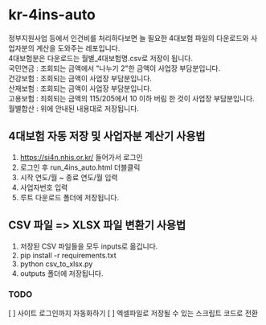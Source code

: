 # kr-4ins-auto

정부지원사업 등에서 인건비를 처리하다보면 늘 필요한 4대보험 파일의 다운로드와 사업자분의 계산을 도와주는 레포입니다.  
4대보험분은 다운로드는 월별\_4대보험명.csv로 저장이 됩니다.  
국민연금 : 조회되는 금액에서 "나누기 2"한 금액이 사업장 부담분입니다.  
건강보험 : 조회되는 금액이 사업장 부담분입니다.  
산재보험 : 조회되는 금액이 사업장 부담분입니다.  
고용보험 : 죄회되는 금액의 115/205에서 10 이하 버림 한 것이 사업장 부담분입니다.  
월별합산 : 위에 안내된 내용대로 저장됩니다.  

## 4대보험 자동 저장 및 사업자분 계산기 사용법

1. https://si4n.nhis.or.kr/ 들어가서 로그인
2. 로그인 후 run_4ins_auto.html 더블클릭
3. 시작 연도/월 ~ 종료 연도/월 입력
4. 사업자번호 입력
5. 루트 다운로드 폴더에 저장됩니다.

## CSV 파일 => XLSX 파일 변환기 사용법

1. 저장된 CSV 파일들을 모두 inputs로 옮깁니다.
2. pip install -r requirements.txt
3. python csv_to_xlsx.py
4. outputs 폴더에 저장됩니다.

### TODO

[ ] 사이트 로그인까지 자동화하기
[ ] 엑셀파일로 저장될 수 있는 스크립트 코드로 전환
